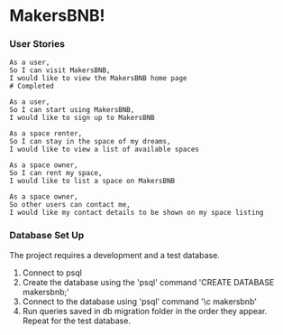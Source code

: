 # MakersBNB!

### User Stories

```
As a user,
So I can visit MakersBNB,
I would like to view the MakersBNB home page
# Completed

As a user,
So I can start using MakersBNB,
I would like to sign up to MakersBNB

As a space renter,
So I can stay in the space of my dreams,
I would like to view a list of available spaces

As a space owner,
So I can rent my space,
I would like to list a space on MakersBNB

As a space owner,
So other users can contact me,
I would like my contact details to be shown on my space listing

```

### Database Set Up

The project requires a development and a test database.
1. Connect to psql
2. Create the database using the 'psql' command 'CREATE DATABASE makersbnb;'
3. Connect to the database using 'psql' command '\c makersbnb'
4. Run queries saved in db migration folder in the order they appear. Repeat for
the test database.
